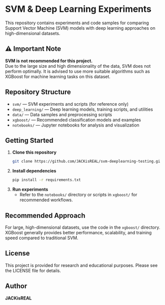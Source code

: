 # SVM & Deep Learning Experiments

This repository contains experiments and code samples for comparing Support Vector Machine (SVM) models with deep learning approaches on high-dimensional datasets.

## ⚠️ Important Note
**SVM is not recommended for this project.**  
Due to the large size and high dimensionality of the data, SVM does not perform optimally. It is advised to use more suitable algorithms such as XGBoost for machine learning tasks on this dataset.

## Repository Structure
- `svm/` — SVM experiments and scripts (for reference only)
- `deep_learning/` — Deep learning models, training scripts, and utilities
- `data/` — Data samples and preprocessing scripts
- `xgboost/` — Recommended classification models and examples
- `notebooks/` — Jupyter notebooks for analysis and visualization

## Getting Started
1. **Clone this repository**
    ```bash
    git clone https://github.com/JACKisREAL/svm-deeplearning-testing.git
    ```
2. **Install dependencies**
    ```bash
    pip install -r requirements.txt
    ```
3. **Run experiments**
    - Refer to the `notebooks/` directory or scripts in `xgboost/` for recommended workflows.

## Recommended Approach
For large, high-dimensional datasets, use the code in the `xgboost/` directory. XGBoost generally provides better performance, scalability, and training speed compared to traditional SVM.

## License
This project is provided for research and educational purposes. Please see the LICENSE file for details.

## Author
**JACKisREAL**
